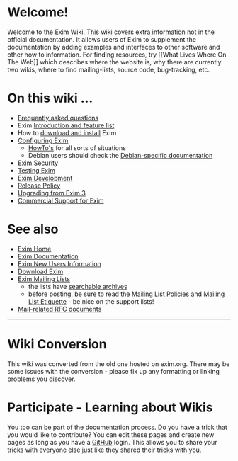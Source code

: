 Welcome!
========
Welcome to the Exim Wiki. This wiki covers extra information not in the
official documentation. It allows users of Exim to supplement the
documentation by adding examples and interfaces to other software and other
how to information.  For finding resources, try [[What Lives Where On The Web]]
which describes where the website is, why there are currently two wikis,
where to find mailing-lists, source code, bug-tracking, etc.


On this wiki ...
================
-   [Frequently asked questions](FAQ)
-   Exim [Introduction and feature list](EximIntroduction)
-   How to [download and install](ObtainingExim) Exim
-   [Configuring Exim](ConfiguringExim)
    -   [HowTo's](HowTo) for all sorts of situations
    -   Debian users should check the [Debian-specific
        documentation](DebianExim4)
-   [Exim Security](EximSecurity)
-   [Testing Exim](TestingExim)
-   [Exim Development](EximDevelopment)
-   [Release Policy](EximReleasePolicy)
-   [Upgrading from Exim 3](Exim3Status)
-   [Commercial Support for Exim](Commercial)

See also
========
-   [Exim Home](http://www.exim.org/)
-   [Exim Documentation](http://www.exim.org/docs.html)
-   [Exim New Users Information](http://www.exim-new-users.co.uk/)
-   [Download Exim](http://www.exim.org/mirrors.html)
-   [Exim Mailing Lists](EximMailingLists)
    -   the lists have [searchable archives](http://lists.exim.org/)
    -   before posting, be sure to read the [Mailing List
        Policies](MailingListPolicies) and [Mailing List
        Etiquette](MailingListEtiquette) - be nice on the support
        lists!
-   [Mail-related RFC
    documents](http://www.exim-new-users.co.uk/content/category/4/25/39/)

* * * * *

Wiki Conversion
===============
This wiki was converted from the old one hosted on exim.org.  There may be 
some issues with the conversion - please fix up any formatting or linking problems you discover.

Participate - Learning about Wikis
==================================
You too can be part of the documentation process. Do you have a trick
that you would like to contribute? You can edit these pages and create
new pages as long as you have a [GitHub](http://github.com/) login. This allows you to share your tricks with everyone else just
like they shared their tricks with you.
